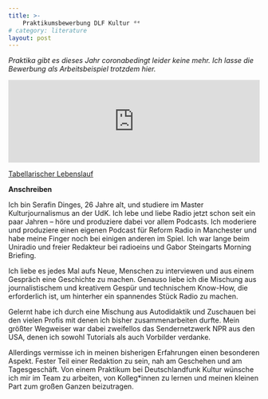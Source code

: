 ```yaml
---
title: >- 
    Praktikumsbewerbung DLF Kultur ᵈᵉ
# category: literature
layout: post
---
```


*Praktika gibt es dieses Jahr coronabedingt leider keine mehr. Ich lasse die Bewerbung als Arbeitsbeispiel trotzdem hier.*

<iframe width="100%" height="166" scrolling="no" frameborder="no" allow="autoplay" src="https://w.soundcloud.com/player/?url=https%3A//api.soundcloud.com/tracks/767965309&color=%23645f54&auto_play=false&hide_related=true&show_comments=false&show_user=true&show_reposts=false&show_teaser=false"></iframe>

[Tabellarischer Lebenslauf](/assets/docs/CV_SerafinDinges_DE.pdf)

**Anschreiben** 

Ich bin Serafin Dinges, 26 Jahre alt, und studiere im Master Kulturjournalismus an der UdK. Ich lebe und liebe Radio jetzt schon seit ein paar Jahren – höre und produziere dabei vor allem Podcasts. Ich moderiere und produziere einen eigenen Podcast für Reform Radio in Manchester und habe meine Finger noch bei einigen anderen im Spiel. Ich war lange beim Uniradio und freier Redakteur bei radioeins und Gabor Steingarts Morning Briefing.

Ich liebe es jedes Mal aufs Neue, Menschen zu interviewen und aus einem Gespräch eine Geschichte zu machen. Genauso liebe ich die Mischung aus journalistischem und kreativem Gespür und technischem Know-How, die erforderlich ist, um hinterher ein spannendes Stück Radio zu machen.

Gelernt habe ich durch eine Mischung aus Autodidaktik und Zuschauen bei den vielen Profis mit denen ich bisher zusammenarbeiten durfte. Mein größter Wegweiser war dabei zweifellos das Sendernetzwerk NPR aus den USA, denen ich sowohl Tutorials als auch Vorbilder verdanke.

Allerdings vermisse ich in meinen bisherigen Erfahrungen einen besonderen Aspekt. Fester Teil einer Redaktion zu sein, nah am Geschehen und am Tagesgeschäft. Von einem Praktikum bei Deutschlandfunk Kultur wünsche ich mir im Team zu arbeiten, von Kolleg\*innen zu lernen und meinen kleinen Part zum großen Ganzen beizutragen.